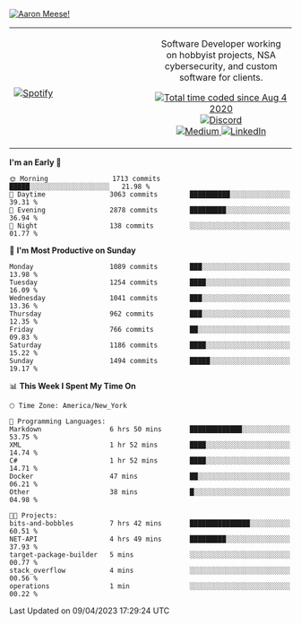 [![Aaron Meese!](https://user-images.githubusercontent.com/17814535/88975338-a2aabf00-d27f-11ea-963f-8a19608716b4.png)](https://github.com/ajmeese7/readme-ascii "README ASCII")

<!-- Modified from project here: https://github.com/novatorem/novatorem -->
<table width="100%">
  <tr>
  <td width="50%">

&nbsp; <br> [![Spotify](https://ajmeese7.vercel.app/api/spotify)](https://open.spotify.com/user/ajmeese)

  </td>
  <td width="50%">
    <p align="center">
    Software Developer working on hobbyist projects, NSA cybersecurity, and custom software for clients.
    </p>
    <p align="center">
      <a href="https://wakatime.com/@f726891d-3b02-46cd-9b60-e8c59f9e2b14">
        <img src="https://wakatime.com/badge/user/f726891d-3b02-46cd-9b60-e8c59f9e2b14.svg" alt="Total time coded since Aug 4 2020" title="WakaTime" />
      </a>
      <a href="http://link.aaronmeese.com/discord">
        <img src="https://img.shields.io/badge/discord-ajmeese7%234835-369?style=flat-square&logo=discord&logoColor=white&color=purple" alt="Discord" title="Discord">
      </a>
      <br />
      <a href="https://link.aaronmeese.com/medium">
        <img src="https://img.shields.io/badge/medium-ajmeese7-1DB954?style=flat-square&logo=medium&logoColor=white" alt="Medium" title="Medium">
      </a>
      <a href="https://link.aaronmeese.com/linkedin">
        <img src="https://img.shields.io/badge/linkedIn-aaronmeese-1DB954?style=flat-square&logo=linkedin&logoColor=white&color=blue" alt="LinkedIn" title="LinkedIn">
      </a>
    </p>
  </td>

</table>

[//]: <> (The `&nbsp;` is to have Aphelion take up more space)

<!--START_SECTION:waka-->
**I'm an Early 🐤** 

```text
🌞 Morning                1713 commits        █████░░░░░░░░░░░░░░░░░░░░   21.98 % 
🌆 Daytime                3063 commits        ██████████░░░░░░░░░░░░░░░   39.31 % 
🌃 Evening                2878 commits        █████████░░░░░░░░░░░░░░░░   36.94 % 
🌙 Night                  138 commits         ░░░░░░░░░░░░░░░░░░░░░░░░░   01.77 % 
```
📅 **I'm Most Productive on Sunday** 

```text
Monday                   1089 commits        ███░░░░░░░░░░░░░░░░░░░░░░   13.98 % 
Tuesday                  1254 commits        ████░░░░░░░░░░░░░░░░░░░░░   16.09 % 
Wednesday                1041 commits        ███░░░░░░░░░░░░░░░░░░░░░░   13.36 % 
Thursday                 962 commits         ███░░░░░░░░░░░░░░░░░░░░░░   12.35 % 
Friday                   766 commits         ██░░░░░░░░░░░░░░░░░░░░░░░   09.83 % 
Saturday                 1186 commits        ████░░░░░░░░░░░░░░░░░░░░░   15.22 % 
Sunday                   1494 commits        █████░░░░░░░░░░░░░░░░░░░░   19.17 % 
```


📊 **This Week I Spent My Time On** 

```text
🕑︎ Time Zone: America/New_York

💬 Programming Languages: 
Markdown                 6 hrs 50 mins       █████████████░░░░░░░░░░░░   53.75 % 
XML                      1 hr 52 mins        ████░░░░░░░░░░░░░░░░░░░░░   14.74 % 
C#                       1 hr 52 mins        ████░░░░░░░░░░░░░░░░░░░░░   14.71 % 
Docker                   47 mins             ██░░░░░░░░░░░░░░░░░░░░░░░   06.21 % 
Other                    38 mins             █░░░░░░░░░░░░░░░░░░░░░░░░   04.98 % 

🐱‍💻 Projects: 
bits-and-bobbles         7 hrs 42 mins       ███████████████░░░░░░░░░░   60.51 % 
NET-API                  4 hrs 49 mins       █████████░░░░░░░░░░░░░░░░   37.93 % 
target-package-builder   5 mins              ░░░░░░░░░░░░░░░░░░░░░░░░░   00.77 % 
stack_overflow           4 mins              ░░░░░░░░░░░░░░░░░░░░░░░░░   00.56 % 
operations               1 min               ░░░░░░░░░░░░░░░░░░░░░░░░░   00.22 % 
```


 Last Updated on 09/04/2023 17:29:24 UTC
<!--END_SECTION:waka-->
